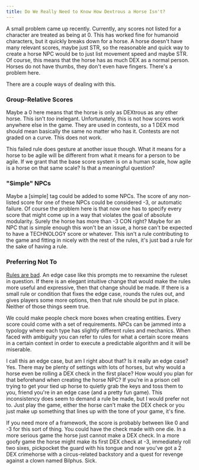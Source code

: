 ```yaml
---
title: Do We Really Need to Know How Dextrous a Horse Isn't?
---
```


A small problem came up recently. Currently, any scores not listed for a character are treated as being at 0. This has worked fine for humanoid characters, but it quickly breaks down for a horse. A horse doesn't have many relevant scores, maybe just STR, so the reasonable and quick way to create a horse NPC would be to just list movement speed and maybe STR. Of course, this means that the horse has as much DEX as a normal person. Horses do not have thumbs, they don't even have fingers. There's a problem here.

There are a couple ways of dealing with this.

### Group-Relative Scores

Maybe a 0 here means that the horse is only as DEXtrous as any other horse. This isn't *too* inelegant. Unfortunately, this is not how scores work anywhere else in the game. They are used in contests, so a 1 DEX mod should mean basically the same no matter who has it. Contests are not graded on a curve. This does not work.

This failed rule does gesture at another issue though. What it means for a horse to be agile will be different from what it means for a person to be agile. If we grant that the base score system is on a human scale, how agile is a horse on that same scale? Is that a meaningful question?

### "Simple" NPCs

Maybe a [simple] tag could be added to some NPCs. The score of any non-listed score for one of these NPCs could be considered -3, or automatic failure. Of course the problem here is that now one has to specify every score that might come up in a way that violates the goal of absolute modularity. Surely the horse has more than -3 CON right? Maybe for an NPC that is simple enough this won't be an issue, a horse can't be expected to have a TECHNOLOGY score or whatever. This isn't a rule contributing to the game and fitting in nicely with the rest of the rules, it's just bad a rule for the sake of having a rule.

### Preferring Not To

[Rules are bad](2022-09-24-rulesbad.md). An edge case like this prompts me to reexamine the ruleset in question. If there is an elegant intuitive change that would make the rules more useful and expressive, then that change should be made. If there is a small rule or condition that fixes the edge case, rounds the rules out, and gives players some more options, then that rule should be put in place. Neither of those things seem true.  

We could make people check more boxes when creating entities. Every score could come with a set of requirements. NPCs can be jammed into a typology where each type has slightly different rules and mechanics. When faced with ambiguity you can refer to rules for what a certain score means in a certain context in order to execute a predictable algorithm and it will be miserable.

I call this an edge case, but am I right about that? Is it really an edge case? Yes. There may be plenty of settings with lots of horses, but why would a horse even be rolling a DEX check in the first place? How would you plan for that beforehand when creating the horse NPC? If you're in a prison cell trying to get your tied up horse to quietly grab the keys and toss them to you, friend you're in an edge case (and a pretty fun game). This inconsistency does seem to demand a rule be made, but I would prefer not to. Just play the game, either the horse can't make the DEX check or you just make up something that lines up with the tone of your game, it's fine. 

If you need more of a framework, the score is probably between like 0 and -3 for this sort of thing. You could have the check made with one die. In a more serious game the horse just cannot make a DEX check. In a more goofy game the horse might make its first DEX check at -3, immediately roll two sixes, pickpocket the guard with his tongue and now you've got a 2 DEX crimehorse with a circus-related backstory and a quest for revenge against a clown named Bilphus. Sick.